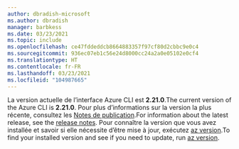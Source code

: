 ```yaml
---
author: dbradish-microsoft
ms.author: dbradish
manager: barbkess
ms.date: 03/23/2021
ms.topic: include
ms.openlocfilehash: ce47fddeddcb8664883357f97cf80d2cbbc9e0c4
ms.sourcegitcommit: 936ec07eb1c56e24d8000cc24a2a0e05102e0cf4
ms.translationtype: HT
ms.contentlocale: fr-FR
ms.lasthandoff: 03/23/2021
ms.locfileid: "104987665"
---
```

<span data-ttu-id="f9ec1-101">La version actuelle de l’interface Azure CLI est __2.21.0__.</span><span class="sxs-lookup"><span data-stu-id="f9ec1-101">The current version of the Azure CLI is __2.21.0__.</span></span> <span data-ttu-id="f9ec1-102">Pour plus d’informations sur la version la plus récente, consultez les [Notes de publication](../release-notes-azure-cli.md).</span><span class="sxs-lookup"><span data-stu-id="f9ec1-102">For information about the latest release, see the [release notes](../release-notes-azure-cli.md).</span></span> <span data-ttu-id="f9ec1-103">Pour connaître la version que vous avez installée et savoir si elle nécessite d’être mise à jour, exécutez [az version](/cli/azure/reference-index#az_version).</span><span class="sxs-lookup"><span data-stu-id="f9ec1-103">To find your installed version and see if you need to update, run [az version](/cli/azure/reference-index#az_version).</span></span>
